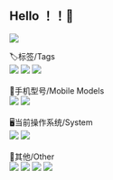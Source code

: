 ## Hello ！！🥰
<img src="https://cdn.jsdelivr.net/gh/MoeX1n/MoeX1n/376112be319bba69172ed67dcfb3e0af.jpg" align="center" />


🏷标签/Tags</br>
![](https://img.shields.io/badge/-Star狂魔/Starer-000000) ![](https://img.shields.io/badge/-二刺螈/Otaku_Anime-000000) ![](https://img.shields.io/badge/-废物/Loser-000000) 
</br></br>📱手机型号/Mobile Models</br>
![](https://img.shields.io/badge/Redmi_K30%285G%29-E6162D?logo=xiaomi&logoColor=ffffff) ![](https://img.shields.io/badge/iPhone_5S-000000?logo=APPLE&logoColor=ffffff)
</br></br>🖥当前操作系统/System</br>![](https://img.shields.io/badge/Windows_11%28Dev%29-FFFFFF?logo=Microsoft&logoColor=2093FE) ![](https://img.shields.io/badge/Windows_10-48B6FF?logo=Windows&logoColor=ffffff)
</br><br>🎯其他/Other</br>![](https://img.shields.io/badge/MoeX1n%239099-7AA2FF?logo=Discord&logoColor=ffffff) [![](https://img.shields.io/badge/MoeX1n__Oops%21-003791?logo=steam&logoColor=ffffff)](https://steamcommunity.com/id/Moex1n) [![](https://img.shields.io/badge/MoeX1n__Oops%21-FF6C9D?logo=bilibili&logoColor=ffffff)](https://space.bilibili.com/1076884592) [![](https://img.shields.io/badge/MoeX1n@ProtonMail.com-D14836?logo=gmail&logoColor=ffffff)](mailto:MoeX1n@protonmail.com)
